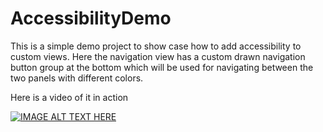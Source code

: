 # AccessibilityDemo

This is a simple demo project to show case how to add accessibility to custom views. Here the navigation view has a custom drawn navigation button group at the bottom which will be used for navigating between the two panels with different colors.

Here is a video of it in action

[![IMAGE ALT TEXT HERE](https://img.youtube.com/vi/JJA88tVV-cw/0.jpg)](https://www.youtube.com/watch?v=JJA88tVV-cw)
